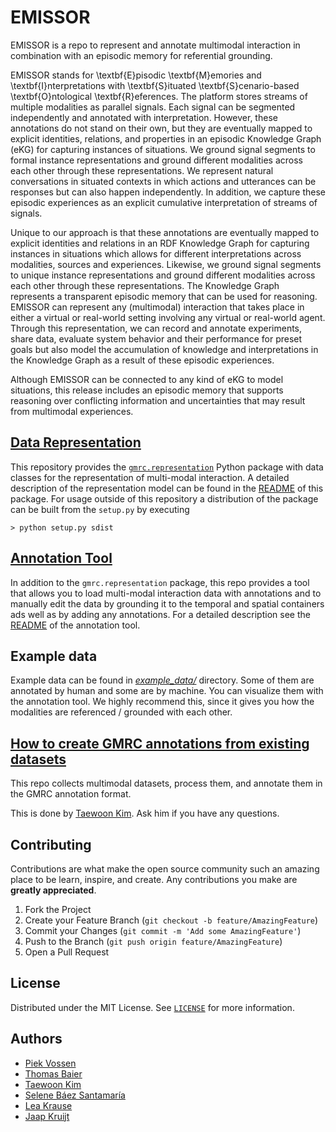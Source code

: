 # EMISSOR

EMISSOR is a repo to represent and annotate multimodal interaction in combination with an episodic memory for referential grounding.

EMISSOR stands for \textbf{E}pisodic \textbf{M}emories and \textbf{I}nterpretations with \textbf{S}ituated 
\textbf{S}cenario-based \textbf{O}ntological \textbf{R}eferences. 
The platform stores streams of multiple modalities as parallel signals. 
Each signal can be segmented independently and annotated with interpretation. 
However, these annotations do not stand on their own, but they are eventually mapped to explicit identities, 
relations, and properties in an episodic Knowledge Graph (eKG) for capturing instances of situations. 
We ground signal segments to formal instance representations and ground different modalities across each other 
through these representations. We represent natural conversations in situated contexts in which actions and 
utterances can be responses but can also happen independently. In addition, we capture these episodic experiences 
as an explicit cumulative interpretation of streams of signals. 

Unique to our approach is that these annotations are eventually mapped to explicit identities 
and relations in an RDF Knowledge Graph for capturing instances in situations which allows for 
different interpretations across modalities, sources and experiences. 
Likewise, we ground signal segments to unique instance representations and 
ground different modalities across each other through these representations. 
The Knowledge Graph represents a transparent episodic memory that can be used for reasoning.
EMISSOR can represent any (multimodal) interaction that takes place in either a virtual or
real-world setting involving any virtual or real-world agent. Through this representation,
we can record and annotate experiments, share data, evaluate system behavior and their performance 
for preset goals but also model the accumulation of knowledge and interpretations in the Knowledge Graph 
as a result of these episodic experiences. 

Although EMISSOR can be connected to any kind of eKG to model situations, 
this release includes an episodic memory that supports reasoning over conflicting information and 
uncertainties that may result from multimodal experiences.

## [Data Representation](gmrc/representation/README.md)

This repository provides the [`gmrc.representation`](gmrc/representation/README.md) Python package with data classes for
the representation of multi-modal interaction. A detailed description of the representation model can be found in the
[README](gmrc/representation/README.md) of this package. For usage outside of this repository a distribution of the
package can be built from the `setup.py` by executing

    > python setup.py sdist

## [Annotation Tool](gmrc/annotation/README.md)

In addition to the `gmrc.representation` package, this repo provides a tool that allows you to load multi-modal interaction
data with annotations and to manually edit the data by grounding it to the 
temporal and spatial containers ads well as by adding any annotations. For a
detailed description see the [README](gmrc/annotation/README.md) of the annotation
tool.

## Example data

Example data can be found in [*example_data/*](example_data) directory. Some of them are annotated by human and some are by machine. You can visualize them with the annotation tool. We highly recommend this, since it gives you how the modalities are referenced / grounded with each other.


## [How to create GMRC annotations from existing datasets](https://github.com/tae898/multimodal-datasets)

This repo collects multimodal datasets, process them, and annotate them in the GMRC annotation format. 

This is done by [Taewoon Kim](https://tae898.github.io/). Ask him if you have any questions.

## Contributing

Contributions are what make the open source community such an amazing place to be learn, inspire, and create. Any contributions you make are **greatly appreciated**.

1. Fork the Project
2. Create your Feature Branch (`git checkout -b feature/AmazingFeature`)
3. Commit your Changes (`git commit -m 'Add some AmazingFeature'`)
4. Push to the Branch (`git push origin feature/AmazingFeature`)
5. Open a Pull Request

## License

Distributed under the MIT License. See [`LICENSE`](https://github.com/leolani/cltl-combot/blob/main/LICENCE) for more information.

## Authors
* [Piek Vossen](https://github.com/piekvossen)
* [Thomas Baier](https://github.com/numblr)
* [Taewoon Kim](https://tae898.github.io/)
* [Selene Báez Santamaría](https://selbaez.github.io/)
* [Lea Krause](https://github.com/orgs/cltl/people/lkra)
* [Jaap Kruijt]()
